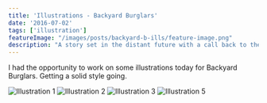 ```yaml
---
title: 'Illustrations - Backyard Burglars'
date: '2016-07-02'
tags: ['illustration']
featureImage: "/images/posts/backyard-b-ills/feature-image.png"
description: "A story set in the distant future with a call back to the industrail era of the 1900s."
---
```



I had the opportunity to work on some illustrations today for Backyard Burglars. Getting a solid style going.
<br>

![Illustration 1](/images/posts/backyard-b-ills/image-1.png)
![Illustration 2](/images/posts/backyard-b-ills/image-2.png)
![Illustration 3](/images/posts/backyard-b-ills/image-3.png)
![Illustration 5](/images/posts/backyard-b-ills/image-5.png)


